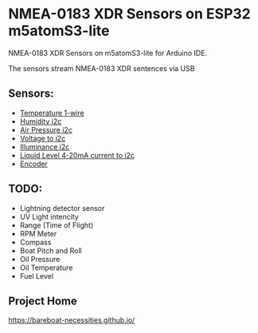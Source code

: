 # NMEA-0183 XDR Sensors on ESP32 m5atomS3-lite

NMEA-0183 XDR Sensors on m5atomS3-lite for Arduino IDE.

The sensors stream NMEA-0183 XDR sentences via USB

## Sensors:

- [Temperature 1-wire](https://github.com/bareboat-necessities/bbn-m5atomS3-lite/tree/main/bbn_m5atomS3_lite_DS18B20)
- [Humidity i2c](https://github.com/bareboat-necessities/bbn-m5atomS3-lite/tree/main/bbn_m5atomS3_lite_env3)
- [Air Pressure i2c](https://github.com/bareboat-necessities/bbn-m5atomS3-lite/tree/main/bbn_m5atomS3_lite_env3)
- [Voltage to i2c](https://github.com/bareboat-necessities/bbn-m5atomS3-lite/tree/main/bbn_m5atomS3_lite_voltmeter)
- [Illuminance i2c](https://github.com/bareboat-necessities/bbn-m5atomS3-lite/tree/main/bbn_m5atomS3_lite_dlight)
- [Liquid Level 4-20mA current to i2c](https://github.com/bareboat-necessities/bbn-m5atomS3-lite/tree/main/bbn_m5atomS3_lite_ain_4_20ma)
- [Encoder](https://github.com/bareboat-necessities/bbn-m5atomS3-lite/tree/main/bbn_m5atomS3_lite_encoder_unit)

## TODO:

- Lightning detector sensor
- UV Light intencity
- Range (Time of Flight)
- RPM Meter
- Compass
- Boat Pitch and Roll
- Oil Pressure
- Oil Temperature
- Fuel Level


## Project Home

https://bareboat-necessities.github.io/
